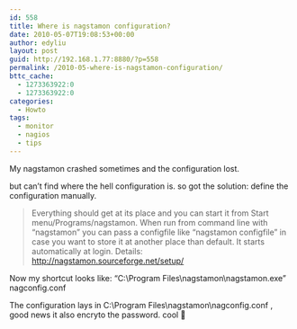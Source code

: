 ```yaml
---
id: 558
title: Where is nagstamon configuration?
date: 2010-05-07T19:08:53+00:00
author: edyliu
layout: post
guid: http://192.168.1.77:8880/?p=558
permalink: /2010-05-where-is-nagstamon-configuration/
bttc_cache:
  - 1273363922:0
  - 1273363922:0
categories:
  - Howto
tags:
  - monitor
  - nagios
  - tips
---
```

My nagstamon crashed sometimes and the configuration lost.

but can&#8217;t find where the hell configuration is. so got the solution: define the configuration manually.

> Everything should get at its place and you can start it from Start menu/Programs/nagstamon. When run from command line with &#8220;nagstamon&#8221; you can pass a configfile like &#8220;nagstamon configfile&#8221; in case you want to store it at another place than default. It starts automatically at login. Details: http://nagstamon.sourceforge.net/setup/

Now my shortcut looks like: &#8220;C:\Program Files\nagstamon\nagstamon.exe&#8221; nagconfig.conf
  
The configuration lays in C:\Program Files\nagstamon\nagconfig.conf , good news it also encryto the password. cool 🙂